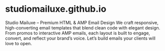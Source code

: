 # studiomailuxe.github.io
Studio Mailuxe – Premium HTML &amp; AMP Email Design  We craft responsive, high-converting email templates that blend clean code with elegant design. From promos to interactive AMP emails, each layout is built to engage, convert, and reflect your brand’s voice. Let’s build emails your clients will love to open.
